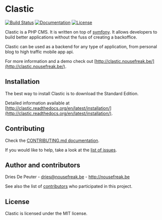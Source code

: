 Clastic
=======

 [![Build Status](https://img.shields.io/travis/Clastic/Clastic/master.svg?style=flat-square)](https://travis-ci.org/Clastic/Clastic)
 [![Documentation](https://readthedocs.org/projects/clastic/badge/?version=latest&style=flat-square)](https://clastic.readthedocs.org/en/latest/)
 [![License](https://img.shields.io/badge/license-MIT-blue.svg?style=flat-square)](LICENSE)

Clastic is a PHP CMS. It is written on top of [symfony](http://symfony.com).
It allows developers to build better applications without the fuss of creating a backoffice.

Clastic can be used as a backend for any type of application, from personal blog to high traffic mobile app api.

For more information and a demo check out [http://clastic.nousefreak.be/](http://clastic.nousefreak.be/).

Installation
------------

The best way to install Clastic is to download the Standard Edition.

Detailed information available at [http://clastic.readthedocs.org/en/latest/installation/](http://clastic.readthedocs.org/en/latest/installation/).

Contributing
------------

Check the [CONTRIBUTING.md documentation](CONTRIBUTING.md).

If you would like to help, take a look at the [list of issues](http://github.com/Clastic/Clastic/issues).

Author and contributors
-----------------------

Dries De Peuter - <dries@nousefreak.be> - <http://nousefreak.be>

See also the list of [contributors](https://github.com/Clastic/Clastic/contributors) who participated in this project.

License
-------

Clastic is licensed under the MIT license.

